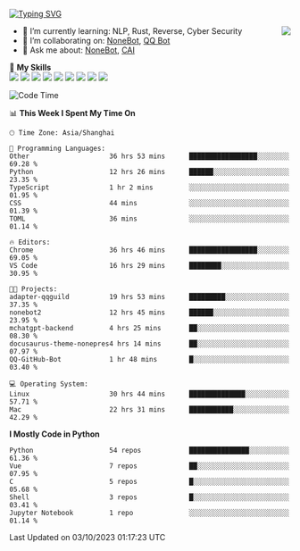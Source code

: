 [![Typing SVG](https://readme-typing-svg.herokuapp.com?size=25&duration=2500&color=8C43EA&vCenter=true&width=200&height=40&lines=Hi+there+%F0%9F%91%8B%F0%9F%8F%BB;I'm+yanyongyu)](https://git.io/typing-svg)

<a href="#">
  <img align="right" src="https://github-readme-stats.vercel.app/api?username=yanyongyu&count_private=true&show_icons=true&bg_color=15,f2f7fd,E0EAFC" />
</a>

- 🌱 I’m currently learning: NLP, Rust, Reverse, Cyber Security
- 👯 I’m collaborating on: [NoneBot](https://github.com/nonebot), [QQ Bot](https://github.com/Mrs4s/go-cqhttp)
- 💬 Ask me about: [NoneBot](https://github.com/nonebot), [CAI](https://github.com/cscs181/CAI)

🌟 **My Skills**  
![](https://img.shields.io/badge/-Python-3e74a2?style=flat-square&logo=Python&logoColor=fff)
![](https://img.shields.io/badge/-Node.js-339933?style=flat-square&logo=Node.js&logoColor=fff)
![](https://img.shields.io/badge/-Vue-4fc08d?style=flat-square&logo=Vue.js&logoColor=fff)
![](https://img.shields.io/badge/-React-2d98ce?style=flat-square&logo=React&logoColor=fff)
![](https://img.shields.io/badge/-Docker-2496ED?style=flat-square&logo=Docker&logoColor=fff)
![](https://img.shields.io/badge/-Linux-000000?style=flat-square&logo=Linux&logoColor=fff)
![](https://img.shields.io/badge/-MySQL-4479A1?style=flat-square&logo=MySQL&logoColor=fff)
![](https://img.shields.io/badge/-Redis-DC382D?style=flat-square&logo=Redis&logoColor=fff)
![](https://img.shields.io/badge/-MongoDB-47A248?style=flat-square&logo=MongoDB&logoColor=fff)

<!--START_SECTION:waka-->
![Code Time](http://img.shields.io/badge/Code%20Time-5%2C029%20hrs%205%20mins-blue)

📊 **This Week I Spent My Time On** 

```text
🕑︎ Time Zone: Asia/Shanghai

💬 Programming Languages: 
Other                    36 hrs 53 mins      █████████████████░░░░░░░░   69.28 % 
Python                   12 hrs 26 mins      ██████░░░░░░░░░░░░░░░░░░░   23.35 % 
TypeScript               1 hr 2 mins         ░░░░░░░░░░░░░░░░░░░░░░░░░   01.95 % 
CSS                      44 mins             ░░░░░░░░░░░░░░░░░░░░░░░░░   01.39 % 
TOML                     36 mins             ░░░░░░░░░░░░░░░░░░░░░░░░░   01.14 % 

🔥 Editors: 
Chrome                   36 hrs 46 mins      █████████████████░░░░░░░░   69.05 % 
VS Code                  16 hrs 29 mins      ████████░░░░░░░░░░░░░░░░░   30.95 % 

🐱‍💻 Projects: 
adapter-qqguild          19 hrs 53 mins      █████████░░░░░░░░░░░░░░░░   37.35 % 
nonebot2                 12 hrs 45 mins      ██████░░░░░░░░░░░░░░░░░░░   23.95 % 
mchatgpt-backend         4 hrs 25 mins       ██░░░░░░░░░░░░░░░░░░░░░░░   08.30 % 
docusaurus-theme-nonepres4 hrs 14 mins       ██░░░░░░░░░░░░░░░░░░░░░░░   07.97 % 
QQ-GitHub-Bot            1 hr 48 mins        █░░░░░░░░░░░░░░░░░░░░░░░░   03.40 % 

💻 Operating System: 
Linux                    30 hrs 44 mins      ██████████████░░░░░░░░░░░   57.71 % 
Mac                      22 hrs 31 mins      ███████████░░░░░░░░░░░░░░   42.29 % 
```

**I Mostly Code in Python** 

```text
Python                   54 repos            ███████████████░░░░░░░░░░   61.36 % 
Vue                      7 repos             ██░░░░░░░░░░░░░░░░░░░░░░░   07.95 % 
C                        5 repos             █░░░░░░░░░░░░░░░░░░░░░░░░   05.68 % 
Shell                    3 repos             █░░░░░░░░░░░░░░░░░░░░░░░░   03.41 % 
Jupyter Notebook         1 repo              ░░░░░░░░░░░░░░░░░░░░░░░░░   01.14 % 
```




 Last Updated on 03/10/2023 01:17:23 UTC
<!--END_SECTION:waka-->
